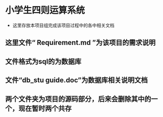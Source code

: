 # 小学生四则运算系统
- 这里存放本项目组完成该项目过程中的各中相关文档

## 这里文件“ Requirement.md ”为该项目的需求说明
## 文件格式为sql的为数据库
## 文件“db_stu guide.doc”为数据库相关说明文档
## 两个文件夹为项目的源码部分，后来会删除其中的一个，现在暂时两个共存





